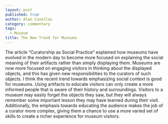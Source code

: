 ```yaml
---
layout: post
published: true
author: Alan Casallas
category: commentary
tags: 
  - Museum
title: The New Trend for Museums
---
```


The article “Curatorship as Social Practice” explained how museums have evolved in the modern day to become more focused on explaining the social meaning of their artifacts rather than simply displaying them. Museums are now more focused on engaging visitors in thinking about the displayed objects, and this has given new responsibilities to the curators of such objects.
I think the recent trend towards emphasizing social context is good for museums. Using artifacts to educate visitors can only create a more informed people that is aware of their history and surroundings. Visitors to a museum may easily forget the objects they saw, but they will always remember some important lesson they may have learned during their visit. Additionally, the emphasis towards educating the audience makes the job of a curator more complex, giving them a chance to use a more varied set of skills to create a richer experience for museum visitors.

